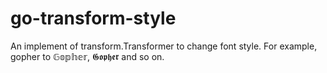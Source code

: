 # go-transform-style
An implement of transform.Transformer to change font style. For example, gopher to 𝔾𝕠𝕡𝕙𝕖𝕣, 𝕲𝖔𝖕𝖍𝖊𝖗 and so on.
